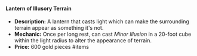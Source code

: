 #### Lantern of Illusory Terrain

- **Description:** A lantern that casts light which can make the surrounding terrain appear as something it's not.
- **Mechanic:** Once per long rest, can cast _Minor Illusion_ in a 20-foot cube within the light radius to alter the appearance of terrain.
- **Price:** 600 gold pieces
#items